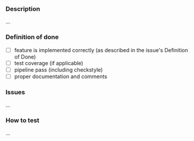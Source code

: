 ### Description
...

### Definition of done
- [ ] feature is implemented correctly (as described in the issue's Definition of Done)
- [ ] test coverage (if applicable)
- [ ] pipeline pass (including checkstyle)
- [ ] proper documentation and comments

### Issues
...

### How to test
...
